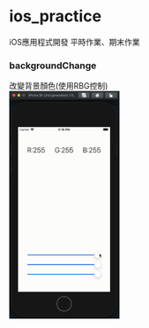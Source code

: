 # ios_practice

iOS應用程式開發 平時作業、期末作業

### backgroundChange
改變背景顏色(使用RBG控制)<br>
<img src="https://github.com/penglingg/ios_practice/blob/main/backgroundcolor.gif" width="200" alt="backgroundChange"><br>
